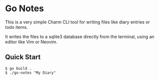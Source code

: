 # Go Notes

This is a very simple Charm CLI tool for writing files like diary entries or todo items. 

It writes the files to a sqlite3 database directly from the terminal, using an editor like Vim or Neovim.

## Quick Start

```
$ go build .
$ ./go-notes "My Diary"
```
